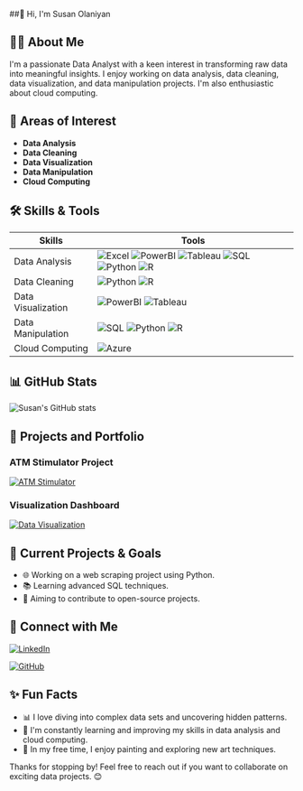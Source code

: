 ##👋 Hi, I'm Susan Olaniyan

## 👩‍💻 About Me
I'm a passionate Data Analyst with a keen interest in transforming raw data into meaningful insights. I enjoy working on data analysis, data cleaning, data visualization, and data manipulation projects. I'm also enthusiastic about cloud computing.

## 🎯 Areas of Interest
- **Data Analysis**
- **Data Cleaning**
- **Data Visualization**
- **Data Manipulation**
- **Cloud Computing**

## 🛠️ Skills & Tools
| Skills                | Tools                      |
|-----------------------|----------------------------|
| Data Analysis         | ![Excel](https://img.shields.io/badge/Excel-217346?style=for-the-badge&logo=microsoft-excel&logoColor=white) ![PowerBI](https://img.shields.io/badge/PowerBI-F2C811?style=for-the-badge&logo=power-bi&logoColor=black) ![Tableau](https://img.shields.io/badge/Tableau-E97627?style=for-the-badge&logo=tableau&logoColor=white) ![SQL](https://img.shields.io/badge/SQL-00758F?style=for-the-badge&logo=Microsoft-sql-server&logoColor=white) ![Python](https://img.shields.io/badge/Python-3776AB?style=for-the-badge&logo=python&logoColor=white) ![R](https://img.shields.io/badge/R-276DC3?style=for-the-badge&logo=r&logoColor=white) |
| Data Cleaning         | ![Python](https://img.shields.io/badge/Python-3776AB?style=for-the-badge&logo=python&logoColor=white) ![R](https://img.shields.io/badge/R-276DC3?style=for-the-badge&logo=r&logoColor=white) |
| Data Visualization    | ![PowerBI](https://img.shields.io/badge/PowerBI-F2C811?style=for-the-badge&logo=power-bi&logoColor=black) ![Tableau](https://img.shields.io/badge/Tableau-E97627?style=for-the-badge&logo=tableau&logoColor=white) |
| Data Manipulation     | ![SQL](https://img.shields.io/badge/SQL-00758F?style=for-the-badge&logo=Microsoft-sql-server&logoColor=white) ![Python](https://img.shields.io/badge/Python-3776AB?style=for-the-badge&logo=python&logoColor=white) ![R](https://img.shields.io/badge/R-276DC3?style=for-the-badge&logo=r&logoColor=white) |
| Cloud Computing       | ![Azure](https://img.shields.io/badge/Azure-0078D4?style=for-the-badge&logo=microsoft-azure&logoColor=white) |

## 📊 GitHub Stats
![Susan's GitHub stats](https://github-readme-stats.vercel.app/api?username=heyysusan&show_icons=true&theme=radical)

## 💼 Projects and Portfolio
### ATM Stimulator Project
[![ATM Stimulator](https://github-readme-stats.vercel.app/api/pin/?username=heyysusan&repo=atm-stimulator)](https://github.com/heyysusan/atm-stimulator)

### Visualization Dashboard
[![Data Visualization](https://github-readme-stats.vercel.app/api/pin/?username=heyysusan&repo=data-visualization-dashboard)](https://github.com/susanolaniyan/data-visualization-dashboard)

## 🚀 Current Projects & Goals
- 🌐 Working on a web scraping project using Python.
- 📚 Learning advanced SQL techniques.
- 🎯 Aiming to contribute to open-source projects.

## 🔗 Connect with Me
[![LinkedIn](https://img.shields.io/badge/LinkedIn-0A66C2?style=for-the-badge&logo=linkedin&logoColor=white)](https://www.linkedin.com/in/susan-olaniyan-1997s) 

[![GitHub](https://img.shields.io/badge/GitHub-181717?style=for-the-badge&logo=github&logoColor=white)](https://github.com/heyysusan)

## ✨ Fun Facts
- 📊 I love diving into complex data sets and uncovering hidden patterns.
- 🌱 I'm constantly learning and improving my skills in data analysis and cloud computing.
- 🎨 In my free time, I enjoy painting and exploring new art techniques.

Thanks for stopping by! Feel free to reach out if you want to collaborate on exciting data projects. 😊

